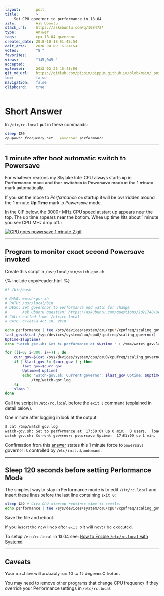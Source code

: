 ```yaml
---
layout:       post
title:        >
    Set CPU governor to performance in 18.04
site:         Ask Ubuntu
stack_url:    https://askubuntu.com/q/1084727
type:         Answer
tags:         cpu 18.04 governor
created_date: 2018-10-18 01:48:54
edit_date:    2020-08-09 15:24:54
votes:        "8 "
favorites:    
views:        "145,045 "
accepted:     
uploaded:     2022-02-28 18:43:56
git_md_url:   https://github.com/pippim/pippim.github.io/blob/main/_posts/2018/2018-10-18-Set-CPU-governor-to-performance-in-18.04.md
toc:          false
navigation:   false
clipboard:    true
---
```


# Short Answer



In `/etc/rc.local` put in these commands:

``` bash
sleep 120
cpupower frequency-set --governor performance
```


----------


## 1 minute after boot automatic switch to Powersave

For whatever reasons my Skylake Intel CPU always starts up in Performance mode and then switches to Powersave mode at the 1 minute mark automatically.

If you set the mode to *Performance* on startup it will be overridden around the 1 minute **Up Time** mark to *Powersave* mode.

In the GIF below, the 3000+ MHz CPU speed at start up appears near the top. The up time appears near the bottom. When up time hits about 1 minute you see CPU MHz drop off. :

[![CPU goes powersave 1 minute 2.gif][1]][1]

----------

## Program to monitor exact second Powersave invoked

Create this script in `/usr/local/bin/watch-gov.sh`:



{% include copyHeader.html %}
``` bash
#! /bin/bash

# NAME: watch-gov.sh
# PATH: /usr/local/bin
# DESC: Set governnor to performance and watch for change
#       Ask Ubuntu question: https://askubuntu.com/questions/1021748/set-cpu-governor-to-performance-in-18-04/1084727#1084727
# CALL: called from `/etc/rc.local`
# DATE: Created Oct 18, 2018.

echo performance | tee /sys/devices/system/cpu/cpu*/cpufreq/scaling_governor
last_gov=$(cat /sys/devices/system/cpu/cpu0/cpufreq/scaling_governor)
Uptime=$(uptime)
echo "watch-gov.sh: Set to performance at $Uptime " > /tmp/watch-gov.log

for ((i=0; i<300; i++)) ; do
    curr_gov=$(cat /sys/devices/system/cpu/cpu0/cpufreq/scaling_governor)
    if [ $last_gov != $curr_gov ] ; then
        last_gov=$curr_gov
        Uptime=$(uptime)
        echo "watch-gov.sh: Current governor: $last_gov Uptime: $Uptime" >> \
            /tmp/watch-gov.log
    fi
    sleep 1
done
```

Call the script in `/etc/rc.local` before the `exit 0` command (explained in detail below).

One minute after logging in look at the output:

``` bash
$ cat /tmp/watch-gov.log
watch-gov.sh: Set to performance at  17:50:09 up 0 min,  0 users,  load average: 0.00, 0.00, 0.00 
watch-gov.sh: Current governor: powersave Uptime:  17:51:09 up 1 min,  1 user,  load average: 1.89, 0.62, 0.22
```

Confirmation from this [answer][2] states this 1 minute force to `powersave` governor is controlled by `/etc/init.d/ondemand`.

----------


## Sleep 120 seconds before setting Performance Mode

The simplest way to stay in Performance mode is to edit `/etc/rc.local` and insert these lines before the last line containing `exit 0`:

``` bash
sleep 120 # Give CPU startup routines time to settle.
echo performance | tee /sys/devices/system/cpu/cpu*/cpufreq/scaling_governor
```

Save the file and reboot.

If you insert the new lines after `exit 0` it will never be executed.

To setup `/etc/rc.local` in 18.04 see: [How to Enable `/etc/rc.local` with Systemd](https://www.linuxbabe.com/linux-server/how-to-enable-etcrc-local-with-systemd)

----------

## Caveats

Your machine will probably run 10 to 15 degrees C hotter.

You may need to remove other programs that change CPU frequency if they override your Performance settings in `/etc/rc.local`


  [1]: https://i.stack.imgur.com/uAgQJ.gif
  [2]: https://askubuntu.com/a/614390/307523
